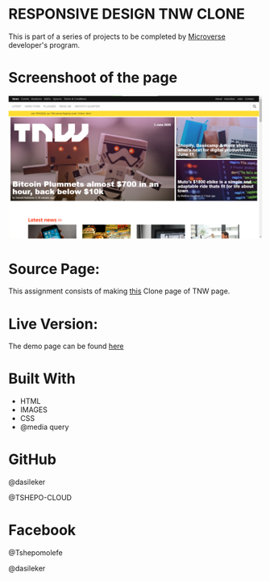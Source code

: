# RESPONSIVE DESIGN TNW CLONE
This is part of a series of projects to be completed by [Microverse](microverse.org) developer's program.

# Screenshoot of the page
![screenshot](assets/images/screenshots.png)


# Source Page:
This assignment consists of making [this](https://thenextweb.com/) Clone page of TNW page.

# Live Version:
The demo page can be found [here](https://raw.githack.com/dasileker/responsive-page/page/index.html)



# Built With
- HTML<br>
- IMAGES<br>
- CSS <br>
- @media query <br>

# GitHub
@dasileker

@TSHEPO-CLOUD

# Facebook
@Tshepomolefe

@dasileker








